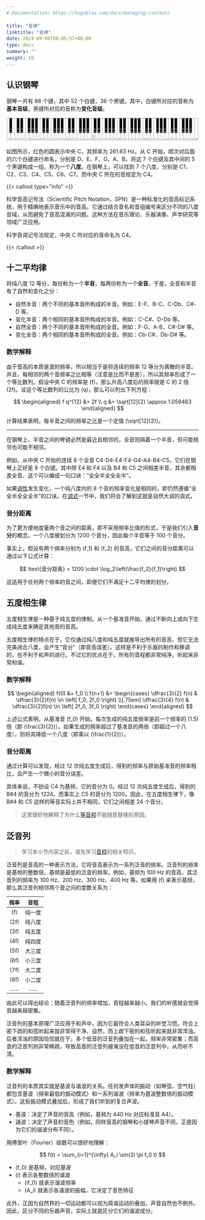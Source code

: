 ```yaml
---
# Documentation: https://hugoblox.com/docs/managing-content/

title: "音律"
linktitle: "音律"
date: 2024-09-08T08:05:57+08:00
type: docs
summary: ""
weight: 10
---
```


<!--more-->

## 认识钢琴

钢琴一共有 88 个键，其中 52 个白键，36 个黑键。其中，白键所对应的音称为**基本音级**，黑键所对应的音称为**变化音级**。

![](images/和弦-钢琴.drawio.svg "钢琴键盘")

如图所示，红色的圆表示中央 C，其频率为 261.63 Hz。从 C 开始，顺次对后面的六个白键进行命名，分别是 D、E、F、G、A、B。将这 7 个白键及其中间的 5 个黑键构成一组，称为一个**八度**。在钢琴上，可以找到 7 个八度，分别是 C1、C2、C3、C4、C5、C6、C7。而中央 C 所在的音规定为 C4。

{{< callout type="info" >}}

科学音高记号法（Scientific Pitch Notation，SPN）是一种标准化的音高标记系统，用于精确地表示音乐中的音高。它通过结合音名和音组编号来区分不同的八度音域，从而避免了音高混淆的问题。这种方法在音乐理论、乐器演奏、声学研究等领域广泛应用。

科学音调记号法规定，中央 C 所对应的音命名为 C4。

{{< /callout >}}

## 十二平均律

将纯八度 12 等分，每份称为一个**半音**，每两份称为一个**全音**。于是，全音和半音有了自然和变化之分：

- 自然半音：两个不同的基本音所构成的半音。例如：E-F、B-C、C-Db、C#-D 等。
- 变化半音：两个相同的基本音所构成的半音。例如：C-C#、D-Db 等。
- 自然全音：两个不同的基本音所构成的全音。例如：F-G、A-B、C#-D# 等。
- 变化全音：两个相同的基本音所构成的全音。例如：Cb-C#、Db-D# 等。

### 数学解释

由于音高的本质是波的频率，所以相当于是将连续的频率 12 等分为离散的半音。并且，每相邻的两个音频率之比相等（注意是比而不是差），所以其频率形成了一个等比数列。假设中央 C 的频率是 \(f\)，那么升高八度后的频率就是 C 的 2 倍 \(2f\)。设这个等比数列的公比为 \(q\)，那么可以列出下列方程：

$$
\begin{aligned}
    f q^{12} &= 2f \\
    q &= \sqrt[12]{2} \approx 1.059463
\end{aligned}
$$

计算结果表明，每半音之间的频率之比是一个定值 \(\sqrt[12]{2}\)。

---

在钢琴上，半音之间的琴键必然是最近且相邻的，全音则隔着一个半音，但可能相邻也可能不相邻。

例如，从中央 C 开始的连续 8 个全音 C4-D4-E4-F4-G4-A4-B4-C5，它们在钢琴上正好是 8 个白键。其中除 E4 和 F4 以及 B4 和 C5 之间相差半音，其余都相差全音。这个可以编成一句口诀：“全全半全全全半”。

如果[调性](../调性)发生变化，一个纯八度内的 8 个音的频率变化是相同的，即仍然遵循“全全半全全全半”的口诀。在[调式](../调式)一节中，我们将会了解到这就是自然大调的调式。

### 音分距离

为了更方便地度量两个音之间的距离，即不采用频率比值的形式，于是我们引入**音分**的概念。一个八度被划分为 1200 个音分，因此每个半音等于 100 个音分。

事实上，假设有两个频率分别为 \(f_1\) 和 \(f_2\) 的音高，它们之间的音分距离可以通过以下公式计算：

$$
\text{音分距离} = 1200 \cdot \log_2\left(\frac{f_2}{f_1}\right)
$$

这适用于任何两个频率的音之间，即便它们不满足十二平均律的划分。

## 五度相生律

五度相生律是一种基于纯五度的律制。从一个基准音开始，通过不断向上或向下生成纯五度来确定其他音的音高。

五度相生律的特点在于，它仅通过纯八度和纯五度就推导出所有的音高，但它无法完美闭合八度，会产生“音分”（即音高误差）。这样是不利于乐器的制作和移调的，也不利于和声的进行。不过它的优点在于，所有的音程都非常纯净，听起来非常和谐。

### 数学解释

$$
\begin{aligned}
  f(0) &= f_0 \\
  f(n+1) &=
  \begin{cases}
    \dfrac{3}{2} f(n) & \dfrac{3}{2}f(n) \in \left[ f_0, 2f_0 \right) \\[.75em]
    \dfrac{3}{4} f(n) & \dfrac{3}{2}f(n) \in \left[ 2f_0, 3f_0 \right)
  \end{cases}
\end{aligned}
$$

上述公式表明，从基准音 \(f_0\) 开始，每次生成的纯五度频率是前一个频率的 \(1.5\) 倍（即 \(\frac{3}{2}\)）。如果生成的频率超过了基准音的两倍（即超过一个八度），则将其降低一个八度（即乘以 \(\frac{1}{2}\)）。

### 音分距离

通过计算可以发现，经过 12 次纯五度生成后，得到的频率与原始基准音的频率相比，会产生一个微小的音分误差。

具体来说，不妨设 C4 为基频，它的音分为 0。经过 12 次纯五度生成后，得到的 B#4 的音分为 1224，而事实上 C5 的音分为 1200。因此，在五度相生律下，像 B#4 和 C5 这样的等音实际上并不相同，它们之间相差 24 个音分。

> 这里很好地解释了为什么[等音程](../音程#等音程)不能随意替换的原因。

## 泛音列

> 学习本小节内容之前，请先学习[音程](../音程)的相关知识。

泛音列是音高的一种表示方法，它将音高表示为一系列泛音的频率。泛音列的频率是基频的整数倍，基频是最低的泛音的频率。例如，基频为 100 Hz 的音高，其泛音列的频率为 100 Hz、200 Hz、300 Hz、400 Hz 等。如果用 \(f\) 来表示基频，那么其泛音列相邻两个音之间的度数关系为：

| 频率 |  音程  |
| :--: | :----: |
| \(f\)  | 纯一度 |
| \(2f\) | 纯八度 |
| \(3f\) | 纯五度 |
| \(4f\) | 纯四度 |
| \(5f\) | 大三度 |
| \(6f\) | 小三度 |
| \(7f\) | 大二度 |
| \(8f\) | 小二度 |
|  ……  |   ……   |

由此可以得出结论：随着泛音列的频率增加，音程越来越小。我们的听感就会觉得音越来越密集。

泛音列的基本原理广泛应用于和声中，因为它最符合人类耳朵的听觉习惯。符合上密下疏的和弦听起来就非常得干净、自然，而上疏下密的和弦听起来就非常浑浊。后者浑浊的原因恰恰就在于，多个低音的泛音列叠加在一起，频率非常密集；而高音的泛音列则非常稀疏，导致高音的泛音列被淹没在低音的泛音列中，从而听不清。

### 数学解释

泛音列的本质其实就是基波与谐波的关系。任何发声体的振动（如琴弦、空气柱）都包含基波（频率最低的振动模式）和一系列谐波（频率为基波整数倍的振动模式）。这些振动模式叠加后，形成了我们听到的复合声波。

- 基波：决定了声音的音高（例如，基频为 440 Hz 对应标准音 A4）。
- 谐波：决定了声音的音色（例如，同样音高的钢琴和小提琴声音不同，正是因为它们的谐波分布不同）。

用傅里叶（Fourier）级数可以很好地理解：

$$
f(t) = \sum_{i=1}^{\infty} A_i \sin(2i \pi f_0 t)
$$

- \(f_0\) 是基频，对应基波
- \(i\) 表示各整数倍的谐波
  - \(if_0\) 就表示谐波频率
  - \(A_i\) 就表示各谐波的振幅，它决定了音色特征

此外，正因为自然界的一切运动都可以视为简谐运动的叠加，声音自然也不例外。因此，区分不同的乐器声音，实际上就是区分它们的谐波成分。
